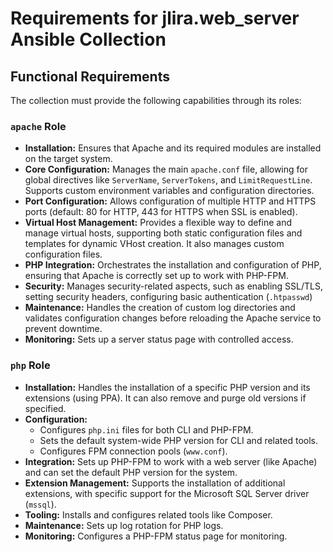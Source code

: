 # Requirements for jlira.web_server Ansible Collection

## Functional Requirements

The collection must provide the following capabilities through its roles:

### `apache` Role

*   **Installation:** Ensures that Apache and its required modules are installed on the target system.
*   **Core Configuration:** Manages the main `apache.conf` file, allowing for global directives like `ServerName`, `ServerTokens`, and `LimitRequestLine`. Supports custom environment variables and configuration directories.
*   **Port Configuration:** Allows configuration of multiple HTTP and HTTPS ports (default: 80 for HTTP, 443 for HTTPS when SSL is enabled).
*   **Virtual Host Management:** Provides a flexible way to define and manage virtual hosts, supporting both static configuration files and templates for dynamic VHost creation. It also manages custom configuration files.
*   **PHP Integration:** Orchestrates the installation and configuration of PHP, ensuring that Apache is correctly set up to work with PHP-FPM.
*   **Security:** Manages security-related aspects, such as enabling SSL/TLS, setting security headers, configuring basic authentication (`.htpasswd`)
*   **Maintenance:** Handles the creation of custom log directories and validates configuration changes before reloading the Apache service to prevent downtime.
*   **Monitoring:** Sets up a server status page with controlled access.

### `php` Role

*   **Installation:** Handles the installation of a specific PHP version and its extensions (using PPA). It can also remove and purge old versions if specified.
*   **Configuration:**
    *   Configures `php.ini` files for both CLI and PHP-FPM.
    *   Sets the default system-wide PHP version for CLI and related tools.
    *   Configures FPM connection pools (`www.conf`).
*   **Integration:** Sets up PHP-FPM to work with a web server (like Apache) and can set the default PHP version for the system.
*   **Extension Management:** Supports the installation of additional extensions, with specific support for the Microsoft SQL Server driver (`mssql`).
*   **Tooling:** Installs and configures related tools like Composer.
*   **Maintenance:** Sets up log rotation for PHP logs.
*   **Monitoring:** Configures a PHP-FPM status page for monitoring.
